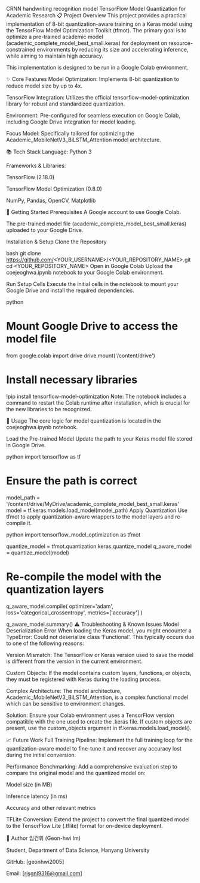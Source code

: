 CRNN handwriting recognition model
TensorFlow Model Quantization for Academic Research
📋 Project Overview
This project provides a practical implementation of 8-bit quantization-aware training on a Keras model using the TensorFlow Model Optimization Toolkit (tfmot). The primary goal is to optimize a pre-trained academic model (academic_complete_model_best_small.keras) for deployment on resource-constrained environments by reducing its size and accelerating inference, while aiming to maintain high accuracy.

This implementation is designed to be run in a Google Colab environment.

✨ Core Features
Model Optimization: Implements 8-bit quantization to reduce model size by up to 4x.

TensorFlow Integration: Utilizes the official tensorflow-model-optimization library for robust and standardized quantization.

Environment: Pre-configured for seamless execution on Google Colab, including Google Drive integration for model loading.

Focus Model: Specifically tailored for optimizing the Academic_MobileNetV3_BiLSTM_Attention model architecture.

📚 Tech Stack
Language: Python 3

Frameworks & Libraries:

TensorFlow (2.18.0)

TensorFlow Model Optimization (0.8.0)

NumPy, Pandas, OpenCV, Matplotlib

🚀 Getting Started
Prerequisites
A Google account to use Google Colab.

The pre-trained model file (academic_complete_model_best_small.keras) uploaded to your Google Drive.

Installation & Setup
Clone the Repository

bash
git clone https://github.com/<YOUR_USERNAME>/<YOUR_REPOSITORY_NAME>.git
cd <YOUR_REPOSITORY_NAME>
Open in Google Colab
Upload the coejeoghwa.ipynb notebook to your Google Colab environment.

Run Setup Cells
Execute the initial cells in the notebook to mount your Google Drive and install the required dependencies.

python
# Mount Google Drive to access the model file
from google.colab import drive
drive.mount('/content/drive')

# Install necessary libraries
!pip install tensorflow-model-optimization
Note: The notebook includes a command to restart the Colab runtime after installation, which is crucial for the new libraries to be recognized.

🔧 Usage
The core logic for model quantization is located in the coejeoghwa.ipynb notebook.

Load the Pre-trained Model
Update the path to your Keras model file stored in Google Drive.

python
import tensorflow as tf

# Ensure the path is correct
model_path = '/content/drive/MyDrive/academic_complete_model_best_small.keras'
model = tf.keras.models.load_model(model_path)
Apply Quantization
Use tfmot to apply quantization-aware wrappers to the model layers and re-compile it.

python
import tensorflow_model_optimization as tfmot

quantize_model = tfmot.quantization.keras.quantize_model
q_aware_model = quantize_model(model)

# Re-compile the model with the quantization layers
q_aware_model.compile(
    optimizer='adam',
    loss='categorical_crossentropy',
    metrics=['accuracy']
)

q_aware_model.summary()
⚠️ Troubleshooting & Known Issues
Model Deserialization Error
When loading the Keras model, you might encounter a TypeError: Could not deserialize class 'Functional'. This typically occurs due to one of the following reasons:

Version Mismatch: The TensorFlow or Keras version used to save the model is different from the version in the current environment.

Custom Objects: If the model contains custom layers, functions, or objects, they must be registered with Keras during the loading process.

Complex Architecture: The model architecture, Academic_MobileNetV3_BiLSTM_Attention, is a complex functional model which can be sensitive to environment changes.

Solution:
Ensure your Colab environment uses a TensorFlow version compatible with the one used to create the .keras file. If custom objects are present, use the custom_objects argument in tf.keras.models.load_model().

📈 Future Work
Full Training Pipeline: Implement the full training loop for the quantization-aware model to fine-tune it and recover any accuracy lost during the initial conversion.

Performance Benchmarking: Add a comprehensive evaluation step to compare the original model and the quantized model on:

Model size (in MB)

Inference latency (in ms)

Accuracy and other relevant metrics

TFLite Conversion: Extend the project to convert the final quantized model to the TensorFlow Lite (.tflite) format for on-device deployment.

👤 Author
임건휘 (Geon-hwi Im)

Student, Department of Data Science, Hanyang University

GitHub: [geonhwi2005]

Email: [rjsgnl9316@gmail.com]
